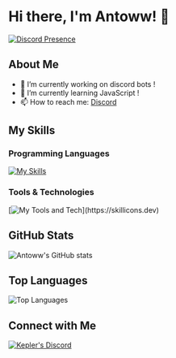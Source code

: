 # Hi there, I'm Antoww! 👋

[![Discord Presence](https://lanyard.cnrad.dev/api/216214448203890688)](https://discord.com/users/216214448203890688)

## About Me

- 🔭 I’m currently working on discord bots !
- 🌱 I’m currently learning JavaScript !
- 📫 How to reach me: [Discord]((https://discord.gg/GbavRtUwad))

## My Skills

### Programming Languages
[![My Skills](https://skillicons.dev/icons?i=js,ts,html,css,py,net)](https://skillicons.dev)

### Tools & Technologies
[![My Tools and Tech](https://skillicons.dev/icons?i=discordjs,deno,docker,debian,)](https://skillicons.dev)

## GitHub Stats

![Antoww's GitHub stats](https://github-readme-stats.vercel.app/api?username=Antoww&show_icons=true&theme=radical)

## Top Languages

![Top Languages](https://github-readme-stats.vercel.app/api/top-langs/?username=Antoww&layout=compact&theme=radical)

## Connect with Me

[![Kepler's Discord](https://img.shields.io/badge/Discord_Join-blue)](https://discord.gg/GbavRtUwad)
